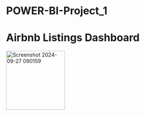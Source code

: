 # POWER-BI-Project_1

# Airbnb Listings Dashboard
<img width="160" alt="Screenshot 2024-09-27 090159" src="https://github.com/user-attachments/assets/2c4b7edf-18aa-4ca9-9650-1d9638a631cb">
